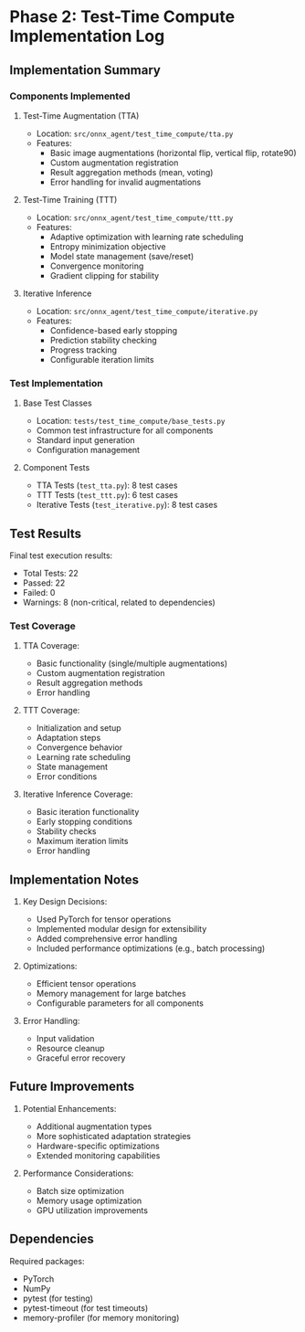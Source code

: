 # Phase 2: Test-Time Compute Implementation Log

## Implementation Summary

### Components Implemented

1. Test-Time Augmentation (TTA)
   - Location: `src/onnx_agent/test_time_compute/tta.py`
   - Features:
     - Basic image augmentations (horizontal flip, vertical flip, rotate90)
     - Custom augmentation registration
     - Result aggregation methods (mean, voting)
     - Error handling for invalid augmentations

2. Test-Time Training (TTT)
   - Location: `src/onnx_agent/test_time_compute/ttt.py`
   - Features:
     - Adaptive optimization with learning rate scheduling
     - Entropy minimization objective
     - Model state management (save/reset)
     - Convergence monitoring
     - Gradient clipping for stability

3. Iterative Inference
   - Location: `src/onnx_agent/test_time_compute/iterative.py`
   - Features:
     - Confidence-based early stopping
     - Prediction stability checking
     - Progress tracking
     - Configurable iteration limits

### Test Implementation

1. Base Test Classes
   - Location: `tests/test_time_compute/base_tests.py`
   - Common test infrastructure for all components
   - Standard input generation
   - Configuration management

2. Component Tests
   - TTA Tests (`test_tta.py`): 8 test cases
   - TTT Tests (`test_ttt.py`): 6 test cases
   - Iterative Tests (`test_iterative.py`): 8 test cases

## Test Results

Final test execution results:
- Total Tests: 22
- Passed: 22
- Failed: 0
- Warnings: 8 (non-critical, related to dependencies)

### Test Coverage

1. TTA Coverage:
   - Basic functionality (single/multiple augmentations)
   - Custom augmentation registration
   - Result aggregation methods
   - Error handling

2. TTT Coverage:
   - Initialization and setup
   - Adaptation steps
   - Convergence behavior
   - Learning rate scheduling
   - State management
   - Error conditions

3. Iterative Inference Coverage:
   - Basic iteration functionality
   - Early stopping conditions
   - Stability checks
   - Maximum iteration limits
   - Error handling

## Implementation Notes

1. Key Design Decisions:
   - Used PyTorch for tensor operations
   - Implemented modular design for extensibility
   - Added comprehensive error handling
   - Included performance optimizations (e.g., batch processing)

2. Optimizations:
   - Efficient tensor operations
   - Memory management for large batches
   - Configurable parameters for all components

3. Error Handling:
   - Input validation
   - Resource cleanup
   - Graceful error recovery

## Future Improvements

1. Potential Enhancements:
   - Additional augmentation types
   - More sophisticated adaptation strategies
   - Hardware-specific optimizations
   - Extended monitoring capabilities

2. Performance Considerations:
   - Batch size optimization
   - Memory usage optimization
   - GPU utilization improvements

## Dependencies

Required packages:
- PyTorch
- NumPy
- pytest (for testing)
- pytest-timeout (for test timeouts)
- memory-profiler (for memory monitoring)

